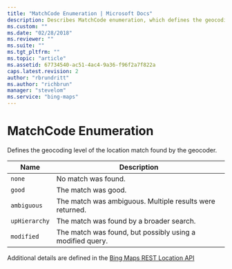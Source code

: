 ```yaml
---
title: "MatchCode Enumeration | Microsoft Docs"
description: Describes MatchCode enumeration, which defines the geocoding level of the geocoder's location match, and provides a list of details.
ms.custom: ""
ms.date: "02/28/2018"
ms.reviewer: ""
ms.suite: ""
ms.tgt_pltfrm: ""
ms.topic: "article"
ms.assetid: 67734540-ac51-4ac4-9a36-f96f2a7f822a
caps.latest.revision: 2
author: "rbrundritt"
ms.author: "richbrun"
manager: "stevelom"
ms.service: "bing-maps"
---
```


# MatchCode Enumeration

Defines the geocoding level of the location match found by the geocoder.

| Name | Description |
|-------------|-----------------------------------------------------------|
| `none`        | No match was found.                                       |
| `good`        | The match was good.                                       |
| `ambiguous`   | The match was ambiguous. Multiple results were returned.  |
| `upHierarchy` | The match was found by a broader search.                  |
| `modified`    | The match was found, but possibly using a modified query. |

Additional details are defined in the [Bing Maps REST Location API](../../../rest-services/locations/index.md)
